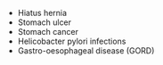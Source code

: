 - Hiatus hernia
- Stomach ulcer
- Stomach cancer
- Helicobacter pylori infections
- Gastro-oesophageal disease (GORD)
